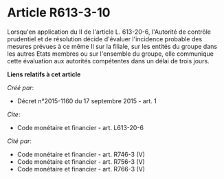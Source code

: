 # Article R613-3-10

Lorsqu'en application du II de l'article L. 613-20-6, l'Autorité de contrôle prudentiel et de résolution décide d'évaluer
l'incidence probable des mesures prévues à ce même II sur la filiale, sur les entités du groupe dans les autres Etats membres
ou sur l'ensemble du groupe, elle communique cette évaluation aux autorités compétentes dans un délai de trois jours.

**Liens relatifs à cet article**

_Créé par_:

  - Décret n°2015-1160 du 17 septembre 2015 - art. 1

_Cite_:

  - Code monétaire et financier - art. L613-20-6

_Cité par_:

  - Code monétaire et financier - art. R746-3 (V)
  - Code monétaire et financier - art. R756-3 (V)
  - Code monétaire et financier - art. R766-3 (V)
